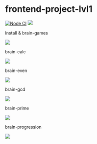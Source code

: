 # frontend-project-lvl1

[![Node CI](https://github.com/H9ko/frontend-project-lvl1/workflows/Node%20CI/badge.svg)](https://github.com/H9ko/frontend-project-lvl1/actions)
<a href="https://codeclimate.com/github/H9ko/frontend-project-lvl1/maintainability"><img src="https://api.codeclimate.com/v1/badges/90c245f108fc36c71a6f/maintainability" /></a>
<p>Install & brain-games<p>
<a href="https://asciinema.org/a/hJUYf0EhXV2nZfwAUMoXr4zyE" target="_blank" width="50" height="50" ><img src="https://asciinema.org/a/hJUYf0EhXV2nZfwAUMoXr4zyE.svg" /></a>
<p>brain-calc</p>
<a href="https://asciinema.org/a/qce9g4cIx5N3VTOK9gtDW8Zwl" target="_blank"><img src="https://asciinema.org/a/qce9g4cIx5N3VTOK9gtDW8Zwl.svg" /></a>
<p>brain-even</p>
<a href="https://asciinema.org/a/IYu7lJb862ovL7eUotfgizsAL" target="_blank"><img src="https://asciinema.org/a/IYu7lJb862ovL7eUotfgizsAL.svg" /></a>
<p>brain-gcd</p>
<a href="https://asciinema.org/a/NidE4Yqrdf5MSjS3S5KblygVI" target="_blank"><img src="https://asciinema.org/a/NidE4Yqrdf5MSjS3S5KblygVI.svg" /></a>
<p>brain-prime</p>
<a href="https://asciinema.org/a/4vfAZVAW1vkSMk0uy9GfKMPOv" target="_blank"><img src="https://asciinema.org/a/4vfAZVAW1vkSMk0uy9GfKMPOv.svg" /></a>
<p>brain-progression</p>
<a href="https://asciinema.org/a/UCcrgrBPYVEu0Xo3qCfnviSxh" target="_blank"><img src="https://asciinema.org/a/UCcrgrBPYVEu0Xo3qCfnviSxh.svg" /></a>
